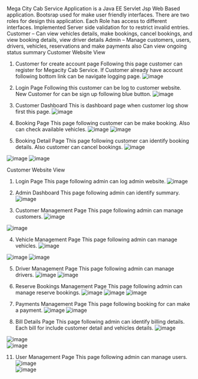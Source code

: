Mega City Cab Service Application is a Java EE Servlet Jsp Web Based application. Bootsrap used for make user friendly interfaces. There are two roles for design this application. Each Role has access to different interfaces. Implemented Server side validation for to restrict invalid entries.
Customer – Can view vehicles details, make bookings, cancel bookings, and view booking details, view driver details
Admin – Manage customers, users, drivers, vehicles, reservations and make payments also Can view ongoing status summary 
Customer Website View
1.	Customer for create account page
Following this page customer can register for Megacity Cab Service. If Customer already have account following bottom link can be navigate logging page.
 ![image](https://github.com/user-attachments/assets/c8ab9f4b-4a07-4853-9be2-e761e4c04b47)

2.	Login Page
Following this customer can be log to customer website. New Customer for can be sign up following blue button.
![image](https://github.com/user-attachments/assets/07cd0d10-6b2d-467d-b42b-bc5e9dbe5a79)


3.	Customer Dashboard
This is dashboard page when customer log show first this page.
![image](https://github.com/user-attachments/assets/5f0a7fa5-6798-464d-8731-94ca050be505)
 


4.	Booking Page
This page following customer can be make booking. Also can check available vehicles.
![image](https://github.com/user-attachments/assets/dacfcb21-8fa5-469a-8603-cceadc9ca1dc)
![image](https://github.com/user-attachments/assets/1c12b51c-f450-4630-8d5c-500bed6509cf)

 
5.	Booking Detail Page
This page following customer can identify booking details. Also customer can cancel bookings.
![image](https://github.com/user-attachments/assets/983ce366-8737-42b2-b2b7-61cdf471e095)

![image](https://github.com/user-attachments/assets/34d579fe-2474-4f2d-a25f-8a01bd0d14f0)
![image](https://github.com/user-attachments/assets/9d925883-04e5-4b40-b5cd-6855a7c91b6d)

 
 
Customer Website View
1.	Login Page
This page following admin can log admin website.
![image](https://github.com/user-attachments/assets/5a7c5fb2-41ad-4045-a723-e81b6bdd1577)

2.	Admin Dashboard
This page following admin can identify summary.
 ![image](https://github.com/user-attachments/assets/b4e699b0-2acc-4da3-91fb-15b1500e9d9d)

3.	Customer Management Page
This page following admin can manage customers.
![image](https://github.com/user-attachments/assets/6a3d1037-3182-4193-8129-e15c1c6c9b8b)

![image](https://github.com/user-attachments/assets/2201ab04-2046-4ad3-ac92-741bcbcc99a9)

 
4.	Vehicle Management Page
This page following admin can manage vehicles.
![image](https://github.com/user-attachments/assets/c698ab10-cbd6-43af-b93c-87ed80e70987)

![image](https://github.com/user-attachments/assets/20463b60-e907-4e4f-acdb-85d1e5d02f82)
![image](https://github.com/user-attachments/assets/aa0ba6ef-7595-4630-86ea-5c3fe741c661)


 
 
5.	Driver Management Page
This page following admin can manage drivers.
 ![image](https://github.com/user-attachments/assets/f1d7c8a5-112c-44a9-b407-a7afd3598ca5)
![image](https://github.com/user-attachments/assets/7f12fbe8-570a-495a-ae6e-de1c2c18c2ce)

 
6.	Reserve Bookings Management Page
This page following admin can manage reserve bookings.
 ![image](https://github.com/user-attachments/assets/35d1d8b0-0319-4c3d-b19c-c5d1917bc8a1)
![image](https://github.com/user-attachments/assets/25d513f9-63d3-4f88-afa5-46ed7afdbf80)
 ![image](https://github.com/user-attachments/assets/7d87f34b-dd14-4dc0-868b-37f33fbfe5be)

 
7.	Payments Management Page
This page following booking for can make a payment.
![image](https://github.com/user-attachments/assets/df367267-46d2-4d29-8431-43ac0f965160)
![image](https://github.com/user-attachments/assets/a72c5a87-60fb-48b5-ab2d-6fe2b00bc80a)


 
9.	Bill Details Page
This page following admin can identify billing details. Each bill for include customer detail and vehicles details.
![image](https://github.com/user-attachments/assets/63dc9daf-0a0d-4f33-ad78-fb228e21d6b1)

 ![image](https://github.com/user-attachments/assets/5e2bcfe5-3ddb-4510-8f34-5a6d6a0eba78)</br>
![image](https://github.com/user-attachments/assets/715175a4-b895-4441-800a-f33200efdd49)

 
 
11.	User Management Page
This page following admin can manage users.
 ![image](https://github.com/user-attachments/assets/00e86fcd-9029-43da-ae36-492ca50d34ba)</br>
![image](https://github.com/user-attachments/assets/c97e85b9-856d-465e-a0c0-ed82f6fd7f81)

